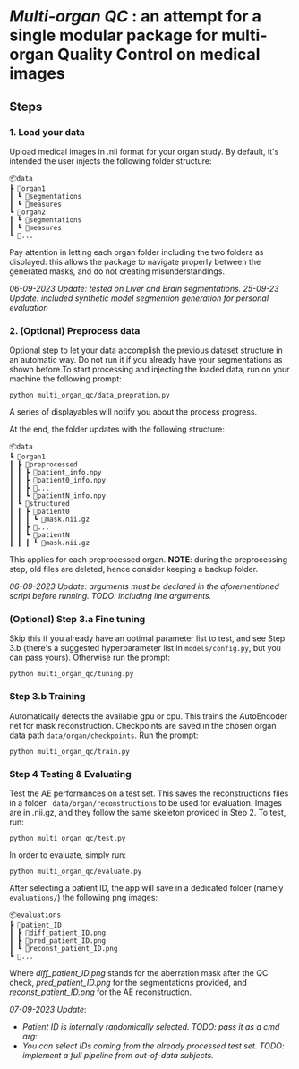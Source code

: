 # _Multi-organ QC_ : an attempt for a single modular package for multi-organ Quality Control on medical images

## Steps

### 1. Load your data
Upload medical images in .nii format for your organ study. By default, it's intended the user injects the following folder structure:

    📦data
    ┣ 📂organ1
    ┃ ┗ 📂segmentations
    ┃ ┗ 📂measures
    ┗ 📂organ2
    ┃ ┗ 📂segmentations
    ┃ ┗ 📂measures
    ┗ 📂...


Pay attention in letting each organ folder including the two folders as displayed: this allows the package to navigate properly between the generated masks, and do not creating misunderstandings. 


_06-09-2023 Update: tested on Liver and Brain segmentations._
_25-09-23 Update: included synthetic model segmention generation for personal evaluation_


### 2. (Optional) Preprocess data
Optional step to let your data accomplish the previous dataset structure in an automatic way. Do not run it if you already have your segmentations as shown before.To start processing and injecting the loaded data, run on your machine the following prompt:
 ```
 python multi_organ_qc/data_prepration.py
 ```
A series of displayables will notify you about the process progress.

At the end, the folder updates with the following structure:

    📦data
    ┗ 📂organ1
    ┃ ┣ 📂preprocessed
    ┃ ┃ ┣ 📜patient_info.npy
    ┃ ┃ ┣ 📜patient0_info.npy
    ┃ ┃ ┣ 📜...
    ┃ ┃ ┗ 📜patientN_info.npy
    ┃ ┗ 📂structured
    ┃ ┃ ┣ 📂patient0
    ┃ ┃ ┃ ┗ 📜mask.nii.gz
    ┃ ┃ ┣ 📂...
    ┃ ┃ ┗ 📂patientN
    ┃ ┃ ┃ ┗ 📜mask.nii.gz

This applies for each preprocessed organ. **NOTE**: during the preprocessing step, old files are deleted, hence consider keeping a backup folder.

_06-09-2023 Update: arguments must be declared in the aforementioned script before running. TODO: including line arguments._

### (Optional) Step 3.a Fine tuning
Skip this if you already have an optimal parameter list to test, and see Step 3.b (there's a suggested hyperparameter list in ```models/config.py```, but you can pass yours). Otherwise run the prompt:

```
python multi_organ_qc/tuning.py
```

### Step 3.b Training
Automatically detects the available gpu or cpu. This trains the AutoEncoder net for mask reconstruction. Checkpoints are saved in the chosen organ data path ``` data/organ/checkpoints ```. Run the prompt:

```
python multi_organ_qc/train.py
```

### Step 4 Testing & Evaluating
Test the AE performances on a test set. This saves the reconstructions files in a folder ``` data/organ/reconstructions``` to be used for evaluation. Images are in .nii.gz, and they follow the same skeleton provided in Step 2. To test, run:
```
python multi_organ_qc/test.py
```

In order to evaluate, simply run:

```
python multi_organ_qc/evaluate.py
```

After selecting a patient ID, the app will save in a dedicated folder (namely ```evaluations/```) the following png images:

    📦evaluations
    ┣ 📂patient_ID
    ┃ ┣ 📜diff_patient_ID.png 
    ┃ ┣ 📜pred_patient_ID.png
    ┃ ┗ 📜reconst_patient_ID.png
    ┗ 📂...


Where _diff_patient_ID.png_ stands for the aberration mask after the QC check, _pred_patient_ID.png_ for the segmentations provided, and _reconst_patient_ID.png_ for the AE reconstruction.

_07-09-2023 Update_: 
* _Patient ID is internally randomically selected. TODO: pass it as a cmd arg_:
* _You can select IDs coming from the already processed test set. TODO: implement a full pipeline from out-of-data subjects._



